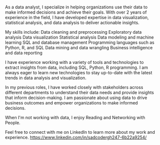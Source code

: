 As a data analyst, I specialize in helping organizations use their data to make informed decisions and achieve their goals. With over 2 years of experience in the field, I have developed expertise in data visualization, statistical analysis, and data analysis to deliver actionable insights.

My skills include:
Data cleaning and preprocessing
Exploratory data analysis
Data visualization
Statistical analysis
Data modeling and machine learning
SQL and database management
Programming languages such as Python, R, and SQL
Data mining and data wrangling
Business intelligence and data reporting

I have experience working with a variety of tools and technologies to extract insights from data, including SQL, Python, R programming. I am always eager to learn new technologies to stay up-to-date with the latest trends in data analysis and visualization.

In my previous roles, I have worked closely with stakeholders across different departments to understand their data needs and provide insights that inform decision-making. I am passionate about using data to drive business outcomes and empower organizations to make informed decisions.

When I'm not working with data, I enjoy Reading and Networking with People.

Feel free to connect with me on LinkedIn to learn more about my work and experience. https://www.linkedin.com/in/sadcodergh247-6b22a9254/
